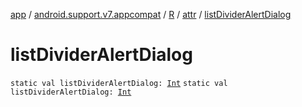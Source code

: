 [app](../../../index.md) / [android.support.v7.appcompat](../../index.md) / [R](../index.md) / [attr](index.md) / [listDividerAlertDialog](.)

# listDividerAlertDialog

`static val listDividerAlertDialog: `[`Int`](https://kotlinlang.org/api/latest/jvm/stdlib/kotlin/-int/index.html)
`static val listDividerAlertDialog: `[`Int`](https://kotlinlang.org/api/latest/jvm/stdlib/kotlin/-int/index.html)